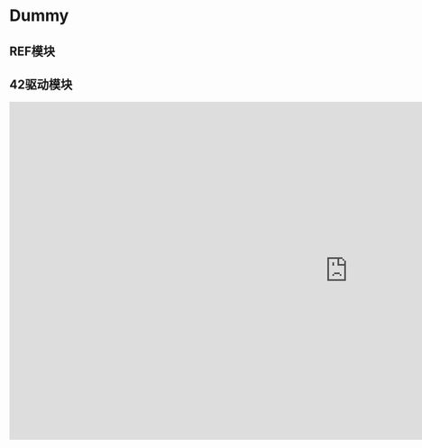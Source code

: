 <script setup>
import tableUtils from "../componts/tableUtils.vue"
import {tableData_2} from "../utilsData.js" // AD 20 快捷键数据

</script>
# Dummy
## REF模块
## 42驱动模块

<!-- <excle/> -->

<tableUtils :tableData_props="tableData_2"/>


<div style = "">
<iframe src="https://www.w3school.com.cn" style = "overflow-x: auto; width:1200px;height:600px" frameborder="0" title="W3School 在线教程">
</iframe>
</div>
